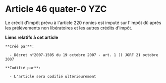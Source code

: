 # Article 46 quater-0 YZC

Le crédit d'impôt prévu à l'article 220 nonies est imputé sur l'impôt dû après les prélèvements non libératoires et les
autres crédits d'impôt.

**Liens relatifs à cet article**

	**Créé par**:

	  - Décret n°2007-1505 du 19 octobre 2007 - art. 1 () JORF 21 octobre 2007

	**Codifié par**:

	  - L'article sera codifié ultérieurement
